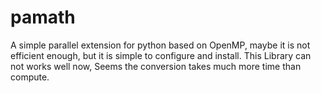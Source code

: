 # pamath
A simple parallel extension for python based on OpenMP, maybe it is not efficient enough, but it is simple to configure and install.
This Library can not works well now, Seems the conversion takes much more time than compute.
